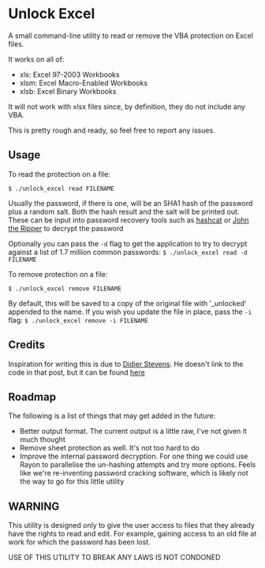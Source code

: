 # Unlock Excel

A small command-line utility to read or remove the VBA protection on Excel files.

It works on all of:
- xls:  Excel 97-2003 Workbooks
- xlsm: Excel Macro-Enabled Workbooks
- xlsb: Excel Binary Workbooks

It will not work with xlsx files since, by definition, they do not include any VBA.

This is pretty rough and ready, so feel free to report any issues.

## Usage

To read the protection on a file:

`$ ./unlock_excel read FILENAME`

Usually the password, if there is one, will be an SHA1 hash of the password plus a
random salt. Both the hash result and the salt will be printed out. These can be
input into password recovery tools such as [hashcat](https://hashcat.net/hashcat/)
or [John the Ripper](https://www.openwall.com/john/) to decrypt the password

Optionally you can pass the `-d` flag to get the application to try to decrypt
against a list of 1.7 million common passwords:
`$ ./unlock_excel read -d FILENAME`

To remove protection on a file:

`$ ./unlock_excel remove FILENAME`

By default, this will be saved to a copy of the original file with '_unlocked'
appended to the name. If you wish you update the file in place, pass the `-i`
flag:
`$ ./unlock_excel remove -i FILENAME`

## Credits

Inspiration for writing this is due to [Didier Stevens](https://blog.didierstevens.com/2020/07/20/cracking-vba-project-passwords/).
He doesn't link to the code in that post, but it can be found [here](https://github.com/DidierStevens/DidierStevensSuite/blob/master/plugin_vbaproject.py)

## Roadmap

The following is a list of things that may get added in the future:
- Better output format. The current output is a little raw, I've not given it much thought
- Remove sheet protection as well. It's not too hard to do
- Improve the internal password decryption. For one thing we could use Rayon to
parallelise the un-hashing attempts and try more options. Feels like we're
re-inventing password cracking software, which is likely not the way to go
for this little utility

## WARNING

This utility is designed only to give the user access to files that they already
have the rights to read and edit. For example, gaining access to an old file at
work for which the password has been lost.

USE OF THIS UTILITY TO BREAK ANY LAWS IS NOT CONDONED
